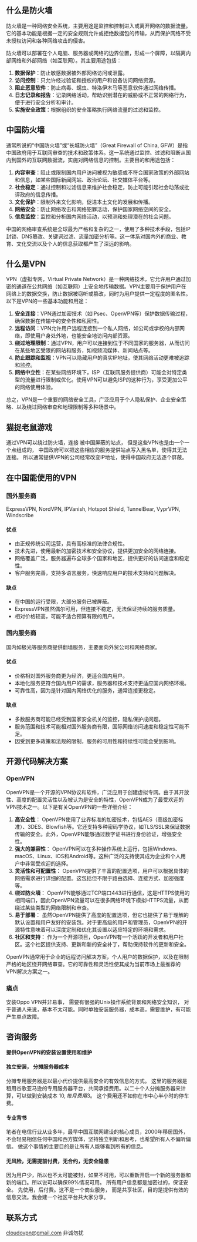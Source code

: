 

## 什么是防火墙
防火墙是一种网络安全系统，主要用途是监控和控制进入或离开网络的数据流量。它的基本功能是根据一定的安全规则允许或拒绝数据包的传输，从而保护网络不受未授权访问和各种网络攻击的侵害。

防火墙可以部署在个人电脑、服务器或网络的边界位置，形成一个屏障，以隔离内部网络和外部网络（如互联网）。其主要用途包括：

1. **数据保护**：防止敏感数据被外部网络访问或泄露。
2. **访问控制**：只允许经过验证和授权的用户和设备访问网络资源。
3. **阻止恶意软件**：防止病毒、蠕虫、特洛伊木马等恶意软件通过网络传播。
4. **日志记录和报告**：记录网络活动，帮助识别潜在的威胁或不正常的网络行为，便于进行安全分析和审计。
5. **实施安全政策**：根据组织的安全策略执行网络流量的过滤和监控。
## 中国防火墙
  
通常所说的“中国防火墙”或“长城防火墙”（Great Firewall of China, GFW）是指中国政府用于互联网审查的技术和政策体系。这一系统通过监控、过滤和阻断从国内到国外的互联网数据流，实施对网络信息的控制。主要目的和用途包括：

1. **内容审查**：阻止或限制国内用户访问被视为敏感或不符合国家政策的外部网站和信息，如某些国际新闻网站、政治论坛、社交媒体平台等。
2. **社会稳定**：通过控制和过滤信息来维护社会稳定，防止可能引起社会动荡或批评政府的信息传播。
3. **文化保护**：限制外来文化影响，促进本土文化的发展和传播。
4. **网络安全**：防止网络攻击和网络犯罪活动，保护国家网络空间的安全。
5. **信息监控**：监控和分析国内网络活动，以预测和处理潜在的社会问题。

中国的网络审查系统是全球最为严格和复杂的之一，使用了多种技术手段，包括IP封锁、DNS篡改、关键词过滤、流量加密分析等。这一体系对国内外的商业、教育、文化交流以及个人的信息获取都产生了深远的影响。

## 什么是VPN
VPN（虚拟专网，Virtual Private Network）是一种网络技术，它允许用户通过加密的通道在公共网络（如互联网）上安全地传输数据。VPN主要用于保护用户在网络上的数据交换，防止数据被窃听或篡改，同时为用户提供一定程度的匿名性。以下是VPN的一些基本功能和用途：

1. **安全连接**：VPN通过加密技术（如IPsec、OpenVPN等）保护数据传输过程，确保数据在传输中的安全性和私密性。
2. **远程访问**：VPN允许用户远程连接到一个私人网络，如公司或学校的内部网络，即使用户身处外地，也能安全地访问内部资源。
3. **绕过地理限制**：通过VPN，用户可以连接到位于不同国家的服务器，从而访问在某些地区受限的网站和服务，如视频流媒体、新闻站点等。
4. **防止跟踪和监视**：VPN可以隐藏用户的真实IP地址，使其网络活动更难被追踪和监控。
5. **网络中立性**：在某些网络环境下，ISP（互联网服务提供商）可能会对特定类型的流量进行限制或优化。使用VPN可以避免ISP的这种行为，享受更加公平的网络使用体验。

总之，VPN是一个重要的网络安全工具，广泛应用于个人隐私保护、企业安全策略、以及绕过网络审查和地理限制等多种场景中。
## 猫捉老鼠游戏
通过VPN可以绕过防火墙，连接 被中国屏蔽的站点， 但是这些VPN也是由一个一个点组成的， 中国政府可以把这些相应的服务提供站点写入黑名单，使得其无法连接。 所以通常提供VPN的公司经常改变IP地址，使得中国政府无法逐个屏蔽。
## 在中国能使用的VPN
### 国外服务商

ExpressVPN, NordVPN, IPVanish, Hotspot Shield, TunnelBear, VyprVPN, Windscribe

#### 优点

- 由正规传统公司运营，具有高标准的法律合规性。
- 技术先进，使用最新的加密技术和安全协议，提供更加安全的网络连接。
- 网络覆盖广泛，服务器遍布全球多个国家和地区，提供更好的访问速度和稳定性。
- 客户服务完善，支持多语言服务，快速响应用户的技术支持和问题解决。

#### 缺点

- 在中国的运行受限，大部分服务已被屏蔽。
- ExpressVPN虽然偶尔可用，但连接不稳定，无法保证持续的服务质量。
- 相对价格较高，可能不适合预算有限的用户。

### 国内服务商

国内如极光等服务商提供翻墙服务，主要面向外贸公司和网络商家。

#### 优点

- 价格相对国外服务商更为经济，更适合国内用户。
- 本地化服务更符合国内用户的需求，服务器和技术支持更适应国内网络环境。
- 可靠性高，因为是针对国内网络优化的服务，通常连接更稳定。

#### 缺点

- 多数服务商可能已经受到国家安全机关的监控，隐私保护成问题。
- 服务范围和技术可能相对国外服务商有限，国际网络访问速度和稳定性可能不足。
- 因受到更多政策和法规的限制，服务的可用性和持续性可能会受到影响。

## 开源代码解决方案
### OpenVPN
OpenVPN是一个开源的VPN协议和软件，广泛应用于创建虚拟专网。由于其开放性、高度的配置灵活性以及被认为是安全的特性，OpenVPN成为了最受欢迎的VPN技术之一。以下是有关OpenVPN的一些详细介绍：

1. **高安全性**： OpenVPN使用了业界标准的加密技术，包括AES（高级加密标准）、3DES、Blowfish等。它还支持多种密码学协议，如TLS/SSL来保证数据传输的安全。此外，OpenVPN能够通过数字证书进行身份验证，增强安全性。
2. **强大的兼容性**： OpenVPN可以在多种操作系统上运行，包括Windows、macOS、Linux、iOS和Android等。这种广泛的支持使其成为企业和个人用户中非常受欢迎的选择。
3. **灵活性和可配置性**： OpenVPN提供了丰富的配置选项，用户可以根据具体的网络需求进行详细的配置。这包括但不限于路由选择、连接方式、加密强度等。
4. **绕过防火墙**： OpenVPN能够通过TCP端口443进行通信，这是HTTPS使用的相同端口，因此OpenVPN流量可以在很多网络环境下模拟HTTPS流量，从而绕过某些类型的网络限制和审查。
5. **易于部署**： 虽然OpenVPN提供了高度的配置选项，但它也提供了易于理解的默认设置和用户友好的安装包。对于更高级的用户和管理员，OpenVPN的开源特性意味着可以深度定制和优化其设置以适应特定的环境和需求。
6. **社区和支持**： 作为一个开源项目，OpenVPN有一个活跃的开发者和用户社区。这个社区提供支持、更新和新的安全补丁，帮助保持软件的更新和安全。

OpenVPN通常用于企业的远程访问解决方案，个人用户的数据保护，以及在限制严格的地区绕开网络审查。它的可靠性和灵活性使其成为当前市场上最推荐的VPN解决方案之一。
### 痛点
安装Oppo VPN并非易事， 需要有很强的Unix操作系统背景和网络安全知识， 对于普通人来说，基本不太可能。同时单独安装服务器，成本高，需要维护，有可能产生单点故障。
## 咨询服务

**提供OpenVPN的安装设置使用和维护**
#### 独立安装， 分摊服务器成本
分摊专用服务器是以最小代价提供最高安全的有效信息的方式。 这里的服务器是租用谷歌亚马逊的专用服务器平台，共同承担费用。以二十个人分摊服务器来计算，可以做到安装成本 $10, 每月费用$3。 这个费用还不如你在市中心半小时的停车费。
#### 专业背书
笔者在电信行业从业多年，最早中国互联网建设的核心成员，2000年移居国外，不会轻易相信任何中国和西方媒体，坚持独立判断和思考，也希望所有人不偏听偏信。 做这个事情的主要目的是让所有人能够看到所有的信息。
#### 无风险，无需提前付费，无合约，无安全隐患
因为用户少，所以也不太可能被封，如果不可用，可以重新开启一个新的服务器和新的端口。所以说可以确保99%情况可用。 所有用户信息都是加密过的，保证安全。 先使用，后付费。这不是一个商业服务， 而是共享社区，目的是提供有效的信息交流。我会建一个社区平台共大家分享。
## 联系方式
cloudovpn@gmail.com
非诚勿扰
